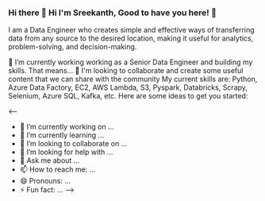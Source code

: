 ### Hi there 👋 Hi I'm Sreekanth, Good to have you here! 👋

I am a Data Engineer who creates simple and effective ways of transferring data from any source to the desired location, making it useful for analytics, problem-solving, and decision-making.

🔭 I’m currently working working as a Senior Data Engineer and building my skills. That means...
💬 I'm looking to collaborate and create some useful content that we can share with the community
My current skills are: Python, Azure Data Factory, EC2, AWS Lambda, S3, Pyspark, Databricks, Scrapy, Selenium, Azure SQL, Kafka, etc.
Here are some ideas to get you started:

<--
- 🔭 I’m currently working on ...
- 🌱 I’m currently learning ...
- 👯 I’m looking to collaborate on ...
- 🤔 I’m looking for help with ...
- 💬 Ask me about ...
- 📫 How to reach me: ...
- 😄 Pronouns: ...
- ⚡ Fun fact: ...
-->

